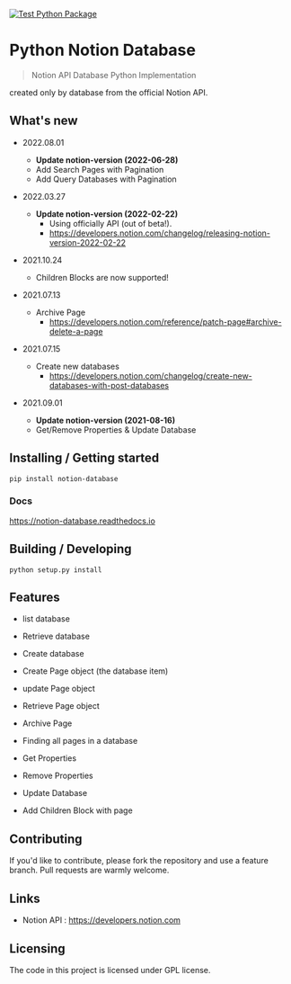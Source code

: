 [![Test Python Package](https://github.com/minwook-shin/notion-database/actions/workflows/python-publish.yml/badge.svg)](https://github.com/minwook-shin/notion-database/actions/workflows/python-publish.yml)

#  Python Notion Database
> Notion API Database Python Implementation

created only by database from the official Notion API.


## What's new

* 2022.08.01
  * **Update notion-version (2022-06-28)**
  * Add Search Pages with Pagination
  * Add Query Databases with Pagination

* 2022.03.27
  * **Update notion-version (2022-02-22)**
    * Using officially API (out of beta!).
    * https://developers.notion.com/changelog/releasing-notion-version-2022-02-22

* 2021.10.24
  * Children Blocks are now supported!

* 2021.07.13
    * Archive Page
        * https://developers.notion.com/reference/patch-page#archive-delete-a-page
    
* 2021.07.15
    * Create new databases
        * https://developers.notion.com/changelog/create-new-databases-with-post-databases
    
* 2021.09.01
    * **Update notion-version (2021-08-16)**
    * Get/Remove Properties & Update Database

## Installing / Getting started

```shell
pip install notion-database
```

### Docs

https://notion-database.readthedocs.io

## Building / Developing

```shell
python setup.py install
```

## Features

* list database
* Retrieve database
* Create database

* Create Page object (the database item)
* update Page object 
* Retrieve Page object

* Archive Page

* Finding all pages in a database

* Get Properties
* Remove Properties 
* Update Database

* Add Children Block with page

## Contributing

If you'd like to contribute, please fork the repository and use a feature branch. Pull requests are warmly welcome.

## Links

- Notion API : https://developers.notion.com

## Licensing

The code in this project is licensed under GPL license.

